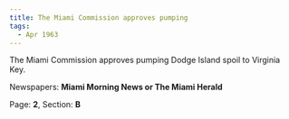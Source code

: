 ```yaml
---  
title: The Miami Commission approves pumping  
tags:  
  - Apr 1963  
---  
```

  
The Miami Commission approves pumping Dodge Island spoil to Virginia Key.  
  
Newspapers: **Miami Morning News or The Miami Herald**  
  
Page: **2**, Section: **B** 
